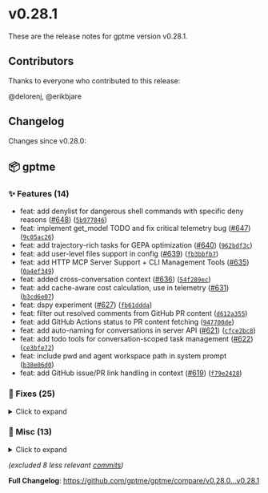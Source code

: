 # v0.28.1

These are the release notes for gptme version v0.28.1.

## Contributors

Thanks to everyone who contributed to this release:

@delorenj, @erikbjare

## Changelog

Changes since v0.28.0:


## 📦 gptme

### ✨ Features (14)

 - feat: add denylist for dangerous shell commands with specific deny reasons ([#648](https://github.com/gptme/gptme/issues/648)) ([`5b977846`](https://github.com/gptme/gptme/commit/5b977846))
 - feat: implement get_model TODO and fix critical telemetry bug ([#647](https://github.com/gptme/gptme/issues/647)) ([`9c05ac26`](https://github.com/gptme/gptme/commit/9c05ac26))
 - feat: add trajectory-rich tasks for GEPA optimization ([#640](https://github.com/gptme/gptme/issues/640)) ([`962bdf3c`](https://github.com/gptme/gptme/commit/962bdf3c))
 - feat: add user-level files support in config ([#639](https://github.com/gptme/gptme/issues/639)) ([`fb3bbfb7`](https://github.com/gptme/gptme/commit/fb3bbfb7))
 - feat: add HTTP MCP Server Support + CLI Management Tools ([#635](https://github.com/gptme/gptme/issues/635)) ([`0a4ef349`](https://github.com/gptme/gptme/commit/0a4ef349))
 - feat: added cross-conversation context ([#636](https://github.com/gptme/gptme/issues/636)) ([`54f289ec`](https://github.com/gptme/gptme/commit/54f289ec))
 - feat: add cache-aware cost calculation, use in telemetry ([#631](https://github.com/gptme/gptme/issues/631)) ([`b3cd6e07`](https://github.com/gptme/gptme/commit/b3cd6e07))
 - feat: dspy experiment ([#627](https://github.com/gptme/gptme/issues/627)) ([`fb61ddda`](https://github.com/gptme/gptme/commit/fb61ddda))
 - feat: filter out resolved comments from GitHub PR content ([`d612a355`](https://github.com/gptme/gptme/commit/d612a355))
 - feat: add GitHub Actions status to PR content fetching ([`947700de`](https://github.com/gptme/gptme/commit/947700de))
 - feat: add auto-naming for conversations in server API ([#621](https://github.com/gptme/gptme/issues/621)) ([`cfce2bc8`](https://github.com/gptme/gptme/commit/cfce2bc8))
 - feat: add todo tools for conversation-scoped task management ([#622](https://github.com/gptme/gptme/issues/622)) ([`ce3bfe72`](https://github.com/gptme/gptme/commit/ce3bfe72))
 - feat: include pwd and agent workspace path in system prompt ([`b38e06d0`](https://github.com/gptme/gptme/commit/b38e06d0))
 - feat: add GitHub issue/PR link handling in context ([#619](https://github.com/gptme/gptme/issues/619)) ([`f79e2428`](https://github.com/gptme/gptme/commit/f79e2428))

### 🐛 Fixes (25)
<details><summary>Click to expand</summary>
<p>

 - fix(api): support auto-generating agent path from name ([#646](https://github.com/gptme/gptme/issues/646)) ([`62534a95`](https://github.com/gptme/gptme/commit/62534a95))
 - fix: propagate agent logdir from subprocess in DSPy evaluations ([#643](https://github.com/gptme/gptme/issues/643)) ([`d6c9fc69`](https://github.com/gptme/gptme/commit/d6c9fc69))
 - fix(eval): fix DSPy integration to use real evaluation specs ([#630](https://github.com/gptme/gptme/issues/630)) ([`fa48bb34`](https://github.com/gptme/gptme/commit/fa48bb34))
 - fix: added qwen3-max metadata ([`a471d1de`](https://github.com/gptme/gptme/commit/a471d1de))
 - fix: add initial support for magistral models ([`59dce119`](https://github.com/gptme/gptme/commit/59dce119))
 - fix: fixes on top of HTTP MCP server support ([#637](https://github.com/gptme/gptme/issues/637)) ([`21dc660a`](https://github.com/gptme/gptme/commit/21dc660a))
 - fix: switch to sonar-pro by default for perplexity ([`d9e99aef`](https://github.com/gptme/gptme/commit/d9e99aef))
 - fix: extract env vars to constants ([`0eb0c9b0`](https://github.com/gptme/gptme/commit/0eb0c9b0))
 - fix: improve todo tool, support writing multiple tasks in one tool call ([`61727b43`](https://github.com/gptme/gptme/commit/61727b43))
 - fix: correct optimizers parameter format in workflow ([`9c565269`](https://github.com/gptme/gptme/commit/9c565269))
 - fix: handle models that dont support vision, stricter openrouter provider selection, fixes to deepseek & kimi-k2 ([`1c18c3fa`](https://github.com/gptme/gptme/commit/1c18c3fa))
 - fix: added chime to generate_sounds script ([`fe24000f`](https://github.com/gptme/gptme/commit/fe24000f))
 - fix: misc fixes ([#626](https://github.com/gptme/gptme/issues/626)) ([`ff0b6c74`](https://github.com/gptme/gptme/commit/ff0b6c74))
 - fix: catch exception if image file cannot be read ([`8165857c`](https://github.com/gptme/gptme/commit/8165857c))
 - fix: update provider examples ([`faf56f60`](https://github.com/gptme/gptme/commit/faf56f60))
 - fix: move GitHub Actions status to end of PR content ([`174cc409`](https://github.com/gptme/gptme/commit/174cc409))
 - fix: make morph tool work with all tool formats (fixes [#603](https://github.com/gptme/gptme/issues/603)) ([`181a5fca`](https://github.com/gptme/gptme/commit/181a5fca))
 - fix: better tree output ([#624](https://github.com/gptme/gptme/issues/624)) ([`6782d81a`](https://github.com/gptme/gptme/commit/6782d81a))
 - fix: fixed todo tools ([`daf128aa`](https://github.com/gptme/gptme/commit/daf128aa))
 - fix: add browser resilience with auto-restart and retry mechanism ([`26c93942`](https://github.com/gptme/gptme/commit/26c93942))
 - fix: include starting working directory and use absolute paths in system prompt ([`204d09d2`](https://github.com/gptme/gptme/commit/204d09d2))
 - fix(server): fix setting initial working directory from workspace ([`03aa619e`](https://github.com/gptme/gptme/commit/03aa619e))
 - fix: use "Initial Working Directory" instead of "Current Directory" ([`c6cbc272`](https://github.com/gptme/gptme/commit/c6cbc272))
 - fix: exclude untracked files from autocommit status check ([`da5fb7f5`](https://github.com/gptme/gptme/commit/da5fb7f5))
 - fix: resolve audio blocking and ALSA/PulseAudio timeout issues ([#620](https://github.com/gptme/gptme/issues/620)) ([`d6703e85`](https://github.com/gptme/gptme/commit/d6703e85))

</p>
</details>

### 🔨 Misc (13)
<details><summary>Click to expand</summary>
<p>

 - chore: bump version to 0.28.1 ([`dae71fc5`](https://github.com/gptme/gptme/commit/dae71fc5))
 - test: fix todo tool test expectations to match implementation ([`e9ff2efc`](https://github.com/gptme/gptme/commit/e9ff2efc))
 - docs: fixed incorrect example ([`1aaad3d0`](https://github.com/gptme/gptme/commit/1aaad3d0))
 - chore: comment out excessive debug logging ([`65f68e23`](https://github.com/gptme/gptme/commit/65f68e23))
 - refactor: improve ask_execute variable naming and imports ([`471ad1b5`](https://github.com/gptme/gptme/commit/471ad1b5))
 - docs: clarify gptme description and improve usage examples ([`f606ccd2`](https://github.com/gptme/gptme/commit/f606ccd2))
 - docs: fix outdated model reference ([`d7a06264`](https://github.com/gptme/gptme/commit/d7a06264))
 - chore: fix gitignore ([`8e262818`](https://github.com/gptme/gptme/commit/8e262818))
 - docs: fix docs for changelog/release notes ([#623](https://github.com/gptme/gptme/issues/623)) ([`8c6caf5f`](https://github.com/gptme/gptme/commit/8c6caf5f))
 - docs: create changelogs for tagged versions in ./docs/changelog using make target ([`4f69ef2e`](https://github.com/gptme/gptme/commit/4f69ef2e))
 - docs: update project description to emphasize modern agent capabilities ([`37a179a1`](https://github.com/gptme/gptme/commit/37a179a1))
 - Improve tree output and autocommit functionality ([`a6008fc2`](https://github.com/gptme/gptme/commit/a6008fc2))
 - chore: updated changelog_contributors.csv cache ([`f045f329`](https://github.com/gptme/gptme/commit/f045f329))

</p>
</details>

*(excluded 8 less relevant [commits](https://github.com/gptme/gptme/compare/v0.28.0...v0.28.1))*

**Full Changelog**: https://github.com/gptme/gptme/compare/v0.28.0...v0.28.1
